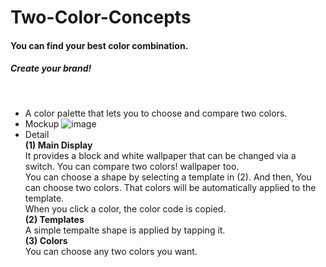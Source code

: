 # Two-Color-Concepts

#### You can find your best color combination.
##### Create your brand!

<br>

- A color palette that lets you to choose and compare two colors.
- Mockup
![image](https://user-images.githubusercontent.com/35092759/191045102-6a6cc393-28d8-4fdc-bf62-fd686736bdf0.png)
- Detail
<br>**(1) Main Display**
<br>It provides a block and white wallpaper that can be changed via a switch. You can compare two colors! wallpaper too.
<br>You can choose a shape by selecting a template in (2). And then, You can choose two colors. That colors will be automatically applied to the template.
<br>When you click a color, the color code is copied.
<br>**(2) Templates**
<br>A simple tempalte shape is applied by tapping it.
<br>**(3) Colors**
<br>You can choose any two colors you want.
